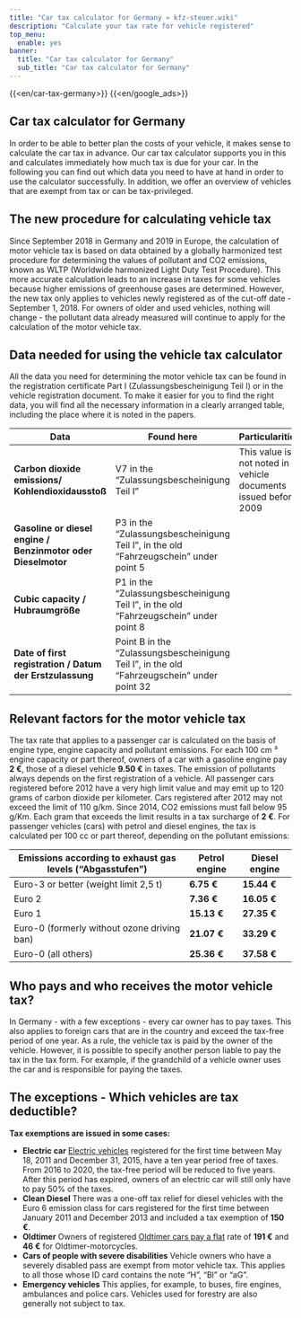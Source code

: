 ```yaml
---
title: "Car tax calculator for Germany » kfz-steuer.wiki"
description: "Calculate your tax rate for vehicle registered"
top_menu:
  enable: yes
banner:
  title: "Car tax calculator for Germany"
  sub_title: "Car tax calculator for Germany"
---
```


{{<en/car-tax-germany>}}
{{<en/google_ads>}}

## Car tax calculator for Germany

In order to be able to better plan the costs of your vehicle, it makes sense to calculate the car tax in advance. Our car tax calculator supports you in this and calculates immediately how much tax is due for your car. In the following you can find out which data you need to have at hand in order to use the calculator successfully. In addition, we offer an overview of vehicles that are exempt from tax or can be tax-privileged.

## The new procedure for calculating vehicle tax

Since September 2018 in Germany and 2019 in Europe, the calculation of motor vehicle tax is based on data obtained by a globally harmonized test procedure for determining the values of pollutant and CO2 emissions, known as WLTP (Worldwide harmonized Light Duty Test Procedure). This more accurate calculation leads to an increase in taxes for some vehicles because higher emissions of greenhouse gases are determined. However, the new tax only applies to vehicles newly registered as of the cut-off date - September 1, 2018. For owners of older and used vehicles, nothing will change - the pollutant data already measured will continue to apply for the calculation of the motor vehicle tax.

## Data needed for using the vehicle tax calculator

All the data you need for determining the motor vehicle tax can be found in the registration certificate Part I (Zulassungsbescheinigung Teil I) or in the vehicle registration document. To make it easier for you to find the right data, you will find all the necessary information in a clearly arranged table, including the place where it is noted in the papers.

| Data                                                         | Found here                                                                                  | Particularities                                                 |
| ------------------------------------------------------------ | ------------------------------------------------------------------------------------------- | --------------------------------------------------------------- |
| **Carbon dioxide emissions/ Kohlendioxidausstoß**            | V7 in the “Zulassungsbescheinigung Teil I”                                                  | This value is not noted in vehicle documents issued before 2009 |
| **Gasoline or diesel engine / Benzinmotor oder Dieselmotor** | P3 in the “Zulassungsbescheinigung Teil I”, in the old “Fahrzeugschein” under point 5       |                                                                 |
| **Cubic capacity / Hubraumgröße**                            | P1 in the “Zulassungsbescheinigung Teil I”, in the old “Fahrzeugschein” under point 8       |                                                                 |
| **Date of first registration / Datum der Erstzulassung**     | Point B in the “Zulassungsbescheinigung Teil I”, in the old “Fahrzeugschein” under point 32 |                                                                 |

## Relevant factors for the motor vehicle tax

The tax rate that applies to a passenger car is calculated on the basis of engine type, engine capacity and pollutant emissions. For each 100 cm ³ engine capacity or part thereof, owners of a car with a gasoline engine pay **2 €**, those of a diesel vehicle **9.50 €** in taxes. The emission of pollutants always depends on the first registration of a vehicle. All passenger cars registered before 2012 have a very high limit value and may emit up to 120 grams of carbon dioxide per kilometer. Cars registered after 2012 may not exceed the limit of 110 g/km. Since 2014, CO2 emissions must fall below 95 g/Km. Each gram that exceeds the limit results in a tax surcharge of **2 €**. For passenger vehicles (cars) with petrol and diesel engines, the tax is calculated per 100 cc or part thereof, depending on the pollutant emissions:

| Emissions according to exhaust gas levels (“Abgasstufen”) | Petrol engine | Diesel engine |
| --------------------------------------------------------- | ------------- | ------------- |
| Euro-3 or better (weight limit 2,5 t)                     | **6.75 €**    | **15.44 €**   |
| Euro 2                                                    | **7.36 €**    | **16.05 €**   |
| Euro 1                                                    | **15.13 €**   | **27.35 €**   |
| Euro-0 (formerly without ozone driving ban)               | **21.07 €**   | **33.29 €**   |
| Euro-0 (all others)                                       | **25.36 €**   | **37.58 €**   |

## Who pays and who receives the motor vehicle tax?

In Germany - with a few exceptions - every car owner has to pay taxes. This also applies to foreign cars that are in the country and exceed the tax-free period of one year. As a rule, the vehicle tax is paid by the owner of the vehicle. However, it is possible to specify another person liable to pay the tax in the tax form. For example, if the grandchild of a vehicle owner uses the car and is responsible for paying the taxes.

## The exceptions - Which vehicles are tax deductible?

**Tax exemptions are issued in some cases:**

- **Electric car**
  [Electric vehicles](http://localhost:51098/en/electric-vehicle-tax-germany/) registered for the first time between May 18, 2011 and December 31, 2015, have a ten year period free of taxes. From 2016 to 2020, the tax-free period will be reduced to five years. After this period has expired, owners of an electric car will still only have to pay 50% of the taxes.
- **Clean Diesel**
  There was a one-off tax relief for diesel vehicles with the Euro 6 emission class for cars registered for the first time between January 2011 and December 2013 and included a tax exemption of **150 €**.
- **Oldtimer**
  Owners of registered [Oldtimer cars pay a flat](http://localhost:51098/en/oldtimer-tax-germany/) rate of **191 €** and **46 €** for Oldtimer-motorcycles.
- **Cars of people with severe disabilities**
  Vehicle owners who have a severely disabled pass are exempt from motor vehicle tax. This applies to all those whose ID card contains the note “H”, “Bl” or “aG”.
- **Emergency vehicles**
  This applies, for example, to buses, fire engines, ambulances and police cars. Vehicles used for forestry are also generally not subject to tax.

